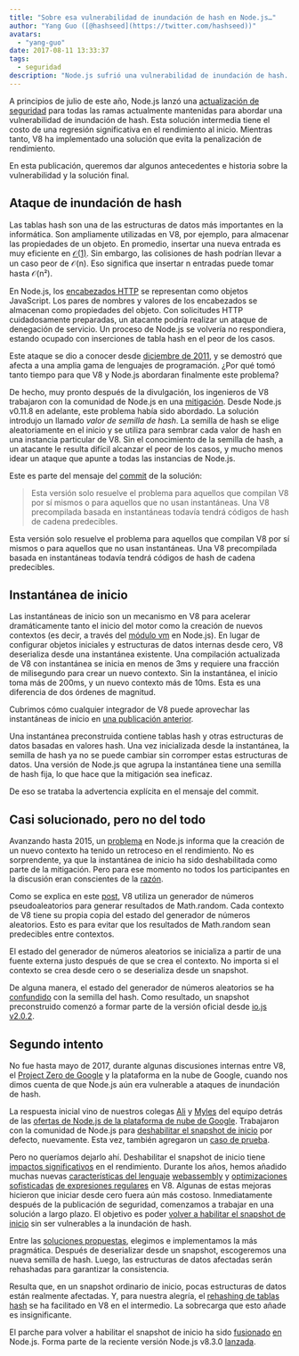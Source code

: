 ```yaml
---
title: "Sobre esa vulnerabilidad de inundación de hash en Node.js…"
author: "Yang Guo ([@hashseed](https://twitter.com/hashseed))"
avatars:
  - "yang-guo"
date: 2017-08-11 13:33:37
tags:
  - seguridad
description: "Node.js sufrió una vulnerabilidad de inundación de hash. Esta publicación ofrece algunos antecedentes y explica la solución en V8."
---
```

A principios de julio de este año, Node.js lanzó una [actualización de seguridad](https://nodejs.org/en/blog/vulnerability/july-2017-security-releases/) para todas las ramas actualmente mantenidas para abordar una vulnerabilidad de inundación de hash. Esta solución intermedia tiene el costo de una regresión significativa en el rendimiento al inicio. Mientras tanto, V8 ha implementado una solución que evita la penalización de rendimiento.

<!--truncate-->
En esta publicación, queremos dar algunos antecedentes e historia sobre la vulnerabilidad y la solución final.

## Ataque de inundación de hash

Las tablas hash son una de las estructuras de datos más importantes en la informática. Son ampliamente utilizadas en V8, por ejemplo, para almacenar las propiedades de un objeto. En promedio, insertar una nueva entrada es muy eficiente en [𝒪(1)](https://en.wikipedia.org/wiki/Big_O_notation). Sin embargo, las colisiones de hash podrían llevar a un caso peor de 𝒪(n). Eso significa que insertar n entradas puede tomar hasta 𝒪(n²).

En Node.js, los [encabezados HTTP](https://nodejs.org/api/http.html#http_response_getheaders) se representan como objetos JavaScript. Los pares de nombres y valores de los encabezados se almacenan como propiedades del objeto. Con solicitudes HTTP cuidadosamente preparadas, un atacante podría realizar un ataque de denegación de servicio. Un proceso de Node.js se volvería no respondiera, estando ocupado con inserciones de tabla hash en el peor de los casos.

Este ataque se dio a conocer desde [diciembre de 2011](https://events.ccc.de/congress/2011/Fahrplan/events/4680.en.html), y se demostró que afecta a una amplia gama de lenguajes de programación. ¿Por qué tomó tanto tiempo para que V8 y Node.js abordaran finalmente este problema?

De hecho, muy pronto después de la divulgación, los ingenieros de V8 trabajaron con la comunidad de Node.js en una [mitigación](https://github.com/v8/v8/commit/81a0271004833249b4fe58f7d64ae07e79cffe40). Desde Node.js v0.11.8 en adelante, este problema había sido abordado. La solución introdujo un llamado _valor de semilla de hash_. La semilla de hash se elige aleatoriamente en el inicio y se utiliza para sembrar cada valor de hash en una instancia particular de V8. Sin el conocimiento de la semilla de hash, a un atacante le resulta difícil alcanzar el peor de los casos, y mucho menos idear un ataque que apunte a todas las instancias de Node.js.

Este es parte del mensaje del [commit](https://github.com/v8/v8/commit/81a0271004833249b4fe58f7d64ae07e79cffe40) de la solución:

> Esta versión solo resuelve el problema para aquellos que compilan V8 por sí mismos o para aquellos que no usan instantáneas. Una V8 precompilada basada en instantáneas todavía tendrá códigos de hash de cadena predecibles.

Esta versión solo resuelve el problema para aquellos que compilan V8 por sí mismos o para aquellos que no usan instantáneas. Una V8 precompilada basada en instantáneas todavía tendrá códigos de hash de cadena predecibles.

## Instantánea de inicio

Las instantáneas de inicio son un mecanismo en V8 para acelerar dramáticamente tanto el inicio del motor como la creación de nuevos contextos (es decir, a través del [módulo vm](https://nodejs.org/api/vm.html) en Node.js). En lugar de configurar objetos iniciales y estructuras de datos internas desde cero, V8 deserializa desde una instantánea existente. Una compilación actualizada de V8 con instantánea se inicia en menos de 3ms y requiere una fracción de milisegundo para crear un nuevo contexto. Sin la instantánea, el inicio toma más de 200ms, y un nuevo contexto más de 10ms. Esta es una diferencia de dos órdenes de magnitud.

Cubrimos cómo cualquier integrador de V8 puede aprovechar las instantáneas de inicio en [una publicación anterior](/blog/custom-startup-snapshots).

Una instantánea preconstruida contiene tablas hash y otras estructuras de datos basadas en valores hash. Una vez inicializada desde la instantánea, la semilla de hash ya no se puede cambiar sin corromper estas estructuras de datos. Una versión de Node.js que agrupa la instantánea tiene una semilla de hash fija, lo que hace que la mitigación sea ineficaz.

De eso se trataba la advertencia explícita en el mensaje del commit.

## Casi solucionado, pero no del todo

Avanzando hasta 2015, un [problema](https://github.com/nodejs/node/issues/1631) en Node.js informa que la creación de un nuevo contexto ha tenido un retroceso en el rendimiento. No es sorprendente, ya que la instantánea de inicio ha sido deshabilitada como parte de la mitigación. Pero para ese momento no todos los participantes en la discusión eran conscientes de la [razón](https://github.com/nodejs/node/issues/528#issuecomment-71009086).

Como se explica en este [post](/blog/math-random), V8 utiliza un generador de números pseudoaleatorios para generar resultados de Math.random. Cada contexto de V8 tiene su propia copia del estado del generador de números aleatorios. Esto es para evitar que los resultados de Math.random sean predecibles entre contextos.

El estado del generador de números aleatorios se inicializa a partir de una fuente externa justo después de que se crea el contexto. No importa si el contexto se crea desde cero o se deserializa desde un snapshot.

De alguna manera, el estado del generador de números aleatorios se ha [confundido](https://github.com/nodejs/node/issues/1631#issuecomment-100044148) con la semilla del hash. Como resultado, un snapshot preconstruido comenzó a formar parte de la versión oficial desde [io.js v2.0.2](https://github.com/nodejs/node/pull/1679).

## Segundo intento

No fue hasta mayo de 2017, durante algunas discusiones internas entre V8, el [Project Zero de Google](https://googleprojectzero.blogspot.com/) y la plataforma en la nube de Google, cuando nos dimos cuenta de que Node.js aún era vulnerable a ataques de inundación de hash.

La respuesta inicial vino de nuestros colegas [Ali](https://twitter.com/ofrobots) y [Myles](https://twitter.com/MylesBorins) del equipo detrás de las [ofertas de Node.js de la plataforma de nube de Google](https://cloud.google.com/nodejs/). Trabajaron con la comunidad de Node.js para [deshabilitar el snapshot de inicio](https://github.com/nodejs/node/commit/eff636d8eb7b009c40fb053802c169ba1417293d) por defecto, nuevamente. Esta vez, también agregaron un [caso de prueba](https://github.com/nodejs/node/commit/9fedc1f09648ff7cebed65883966f5647686a38a).

Pero no queríamos dejarlo ahí. Deshabilitar el snapshot de inicio tiene [impactos significativos](https://github.com/nodejs/node/issues/14229) en el rendimiento. Durante los años, hemos añadido muchas nuevas [características del lenguaje](/blog/high-performance-es2015) [webassembly](/blog/webassembly-browser-preview) y [optimizaciones sofisticadas](/blog/launching-ignition-and-turbofan) [de expresiones regulares](/blog/speeding-up-regular-expressions) en V8. Algunas de estas mejoras hicieron que iniciar desde cero fuera aún más costoso. Inmediatamente después de la publicación de seguridad, comenzamos a trabajar en una solución a largo plazo. El objetivo es poder [volver a habilitar el snapshot de inicio](https://github.com/nodejs/node/issues/14171) sin ser vulnerables a la inundación de hash.

Entre las [soluciones propuestas](https://docs.google.com/document/d/1br7T3jk5JAJSYaT8eZdQlqrPTDRClheGpRU1-BpY1ss/edit), elegimos e implementamos la más pragmática. Después de deserializar desde un snapshot, escogeremos una nueva semilla de hash. Luego, las estructuras de datos afectadas serán rehashadas para garantizar la consistencia.

Resulta que, en un snapshot ordinario de inicio, pocas estructuras de datos están realmente afectadas. Y, para nuestra alegría, el [rehashing de tablas hash](https://github.com/v8/v8/commit/0e8e0030775518b69eb8522823ea3754e6bddc69) se ha facilitado en V8 en el intermedio. La sobrecarga que esto añade es insignificante.

El parche para volver a habilitar el snapshot de inicio ha sido [fusionado](https://github.com/nodejs/node/commit/2ae2874ae7dfec2c55b5d390d25b6eed9932f78d) [en](https://github.com/nodejs/node/commit/14e4254f68f71a6afaf3ebe16794172b08e68d7b) Node.js. Forma parte de la reciente versión Node.js v8.3.0 [lanzada](https://medium.com/the-node-js-collection/node-js-8-3-0-is-now-available-shipping-with-the-ignition-turbofan-execution-pipeline-aa5875ad3367).
